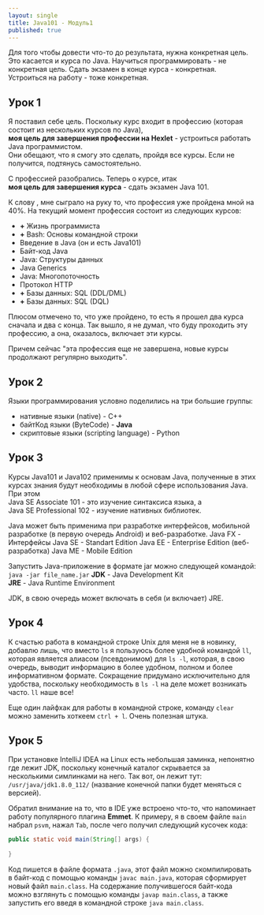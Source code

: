 ```yaml
---
layout: single
title: Java101 - Модуль1
published: true
---
```

Для того чтобы довести что-то до результата, нужна конкретная цель. Это касается и курса по Java.
Научиться программировать - не конкретная цель. Сдать экзамен в конце курса - конкретная. Устроиться на работу - тоже конкретная.

## Урок 1

Я поставил себе цель. Поскольку курс входит в профессию (которая состоит из нескольких курсов по Java),  
**моя цель для завершения профессии на Hexlet** - устроиться работать Java программистом.  
Они обещают, что я смогу это сделать, пройдя все курсы. Если не получится, подтянусь самостоятельно.

С профессией разобрались. Теперь о курсе, итак  
**моя цель для завершения курса** - сдать экзамен Java 101.  

К слову , мне сыграло на руку то, что профессия уже пройдена мной на 40%. На текущий момент профессия состоит из следующих курсов:  
- **+** Жизнь программиста  
- **+** Bash: Основы командной строки  
- Введение в Java (он и есть Java101)  
- Байт-код Java  
- Java: Структуры данных  
- Java Generics  
- Java: Многопоточность  
- Протокол HTTP  
- **+** Базы данных: SQL (DDL/DML)  
- **+** Базы данных: SQL (DQL)  

Плюсом отмечено то, что уже пройдено, то есть я прошел два курса сначала и два с конца. Так вышло, я не думал, что буду проходить эту профессию, а она, оказалось, включает эти курсы.

Причем сейчас "эта профессия еще не завершена, новые курсы продолжают регулярно выходить".

## Урок 2
Языки программирования условно поделились на три большие группы:

- нативные языки (native) - C++
- байтКод языки (ByteCode) - **Java**
- скриптовые языки (scripting language) - Python

## Урок 3

Курсы Java101 и Java102 применимы к основам Java, полученные в этих курсах знания будут необходимы в любой сфере использования Java. При этом  
Java SE Associate 101 - это изучение синтаксиса языка, а  
Java SE Professional 102 - изучение нативных библиотек.

Java может быть применима при разработке интерфейсов, мобильной разработке (в первую очередь Android) и веб-разработке.
Java FX - Интерфейсы
Java SE - Standart Edition
Java EE - Enterprise Edition (веб-разработка)
Java ME - Mobile Edition

Запустить Java-приложение в формате jar можно следующей командой:  
`java -jar file_name.jar`
**JDK** - Java Development Kit  
**JRE** - Java Runtime Environment  

JDK, в свою очередь может включать в себя (и включает) JRE.

## Урок 4

К счастью работа в командной строке Unix для меня не в новинку, добавлю лишь, что вместо `ls` я пользуюсь более удобной командой `ll`, которая является алиасом (псевдонимом) для `ls -l`, которая, в свою очередь, выводит информацию в более удобном, полном и более информативном формате. Сокращение придумано исключительно для удобства, поскольку необходимость в `ls -l` на деле может возникать часто. `ll` наше все!

Еще один лайфхак для работы в командной строке, команду `clear` можно заменить хоткеем `ctrl + l`. Очень полезная штука.

## Урок 5

При установке IntelliJ IDEA на Linux есть небольшая заминка, непонятно где лежит JDK, поскольку конечный каталог скрывается за несколькими симлинками на него. Так вот, он лежит тут: `/usr/java/jdk1.8.0_112/` (название конечной папки будет меняться с версией).

Обратил внимание на то, что в IDE уже встроено что-то, что напоминает работу популярного плагина **Emmet**. К примеру, я в своем файле `main` набрал `psvm`, нажал `Tab`, после чего получил следующий кусочек кода:

```java
public static void main(String[] args) {
    
}  
```

Код пишется в файле формата `.java`, этот файл можно скомпилировать в байт-код с помощью команды `javac main.java`, которая сформирует новый файл `main.class`. На содержание получившегося байт-кода можно взглянуть с помощью команды `javap main.class`, а также запустить его введя в командной строке `java main.class`.